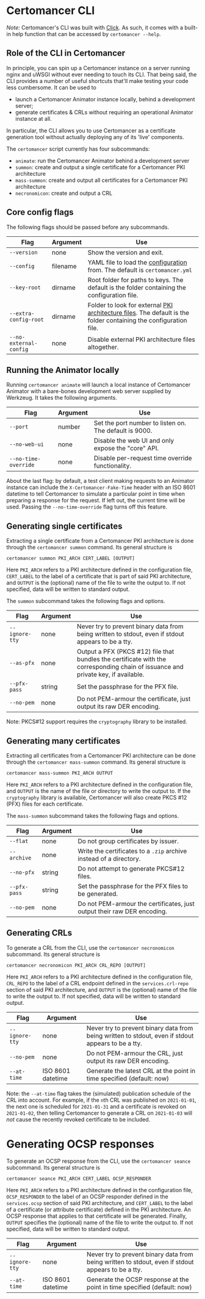 # Certomancer CLI


*Note:* Certomancer's CLI was built with [Click](https://click.palletsprojects.com/en/7.x/api/).
As such, it comes with a built-in help function that can be accessed by `certomancer --help`.

## Role of the CLI in Certomancer

In principle, you can spin up a Certomancer instance on a server running nginx and uWSGI without
ever needing to touch its CLI. That being said, the CLI provides a number of useful shortcuts
that'll make testing your code less cumbersome. It can be used to

 - launch a Certomancer Animator instance locally, behind a development server;
 - generate certificates & CRLs without requiring an operational Animator instance at all.

In particular, the CLI allows you to use Certomancer as a certificate generation tool without
actually deploying any of its 'live' components.

The `certomancer` script currently has four subcommands:

 * `animate`: run the Certomancer Animator behind a development server
 * `summon`: create and output a single certificate for a Certomancer PKI architecture
 * `mass-summon`: create and output all certificates for a Certomancer PKI architecture
 * `necronomicon`: create and output a CRL

## Core config flags

The following flags should be passed before any subcommands.

| Flag | Argument | Use |
| ---- | -------- | --- |
| `--version` | none | Show the version and exit. |
| `--config` | filename | YAML file to load the [configuration](config.md) from. The default is `certomancer.yml` |
| `--key-root` | dirname | Root folder for paths to keys. The default is the folder containing the configuration file. |
| `--extra-config-root` | dirname | Folder to look for external [PKI architecture files](config.md#pki-architecture-definitions). The default is the folder containing the configuration file. |
| `--no-external-config` | none | Disable external PKI architecture files altogether. |


## Running the Animator locally

Running `certomancer animate` will launch a local instance of Certomancer Animator with a
bare-bones development web server supplied by Werkzeug.
It takes the following arguments.

| Flag | Argument | Use |
| ---- | -------- | --- |
| `--port` | number | Set the port number to listen on. The default is 9000. |
| `--no-web-ui` | none | Disable the web UI and only expose the "core" API. |
| `--no-time-override` | none | Disable per-request time override functionality. |

About the last flag: by default, a test client making requests to an Animator instance can include
the `X-Certomancer-Fake-Time` header with an ISO 8601 datetime to tell Certomancer to simulate
a particular point in time when preparing a response for the request. If left out, the current time
will be used. Passing the `--no-time-override` flag turns off this feature.


## Generating single certificates 

Extracting a single certificate from a Certomancer PKI architecture is done through the
`certomancer summon` command. Its general structure is

```
certomancer summon PKI_ARCH CERT_LABEL [OUTPUT]
```

Here `PKI_ARCH` refers to a PKI architecture defined in the configuration file, `CERT_LABEL`
to the label of a certificate that is part of said PKI architecture, and `OUTPUT` is the (optional)
name of the file to write the output to. If not specified, data will be written to standard output.

The `summon` subcommand takes the following flags and options.

| Flag | Argument | Use |
| ---- | -------- | --- |
|`--ignore-tty` | none | Never try to prevent binary data from being written to stdout, even if stdout appears to be a tty. |
|`--as-pfx` | none | Output a PFX (PKCS #12) file that bundles the certificate with the corresponding chain of issuance and private key, if available. |
|`--pfx-pass` | string | Set the passphrase for the PFX file. |
|`--no-pem` | none | Do not PEM-armour the certificate, just output its raw DER encoding. |

Note: PKCS#12 support requires the `cryptography` library to be installed.


## Generating many certificates

Extracting all certificates from a Certomancer PKI architecture can be done through the
`certomancer mass-summon` command. Its general structure is

```
certomancer mass-summon PKI_ARCH OUTPUT
```

Here `PKI_ARCH` refers to a PKI architecture defined in the configuration file, and `OUTPUT` is the
name of the file or directory to write the output to.
If the `cryptography` library is available, Certomancer will also create PKCS #12 (PFX) files for
each certificate.

The `mass-summon` subcommand takes the following flags and options.

| Flag | Argument | Use |
| ---- | -------- | --- |
|`--flat` | none | Do not group certificates by issuer. |
|`--archive` | none | Write the certificates to a `.zip` archive instead of a directory. |
|`--no-pfx` | string | Do not attempt to generate PKCS#12 files.|
|`--pfx-pass` | string | Set the passphrase for the PFX files to be generated. |
|`--no-pem` | none | Do not PEM-armour the certificates, just output their raw DER encoding. |


## Generating CRLs


To generate a CRL from the CLI, use the `certomancer necronomicon` subcommand.
Its general structure is

```
certomancer necronomicon PKI_ARCH CRL_REPO [OUTPUT]
```

Here `PKI_ARCH` refers to a PKI architecture defined in the configuration file, `CRL_REPO`
to the label of a CRL endpoint defined in the `services.crl-repo` section of said PKI
architecture, and `OUTPUT` is the (optional) name of the file to write the output to.
If not specified, data will be written to standard output.


| Flag | Argument | Use |
| ---- | -------- | --- |
|`--ignore-tty` | none | Never try to prevent binary data from being written to stdout, even if stdout appears to be a tty. |
|`--no-pem` | none | Do not PEM-armour the CRL, just output its raw DER encoding. |
|`--at-time` | ISO 8601 datetime | Generate the latest CRL at the point in time specified (default: now) |

Note: the `--at-time` flag takes the (simulated) publication schedule of the CRL into account.
For example, if the `n`th CRL was published on `2021-01-01`, the next one is scheduled for
`2021-01-31` and a certificate is revoked on `2021-01-02`, then telling Certomancer to generate
a CRL on `2021-01-03` will *not* cause the recently revoked certificate to be included.


# Generating OCSP responses

To generate an OCSP response from the CLI, use the `certomancer seance` subcommand.
Its general structure is

```
certomancer seance PKI_ARCH CERT_LABEL OCSP_RESPONDER
```

Here `PKI_ARCH` refers to a PKI architecture defined in the configuration file, `OCSP_RESPONDER`
to the label of an OCSP responder defined in the `services.ocsp` section of said PKI
architecture, and `CERT_LABEL` to the label of a certificate (or attribute certificate)
defined in the PKI architecture. An OCSP response that applies to that certificate will be
generated. Finally, `OUTPUT` specifies the (optional) name of the file to write the output to.
If not specified, data will be written to standard output.

| Flag | Argument | Use |
| ---- | -------- | --- |
|`--ignore-tty` | none | Never try to prevent binary data from being written to stdout, even if stdout appears to be a tty. |
|`--at-time` | ISO 8601 datetime | Generate the OCSP response at the point in time specified (default: now) |
